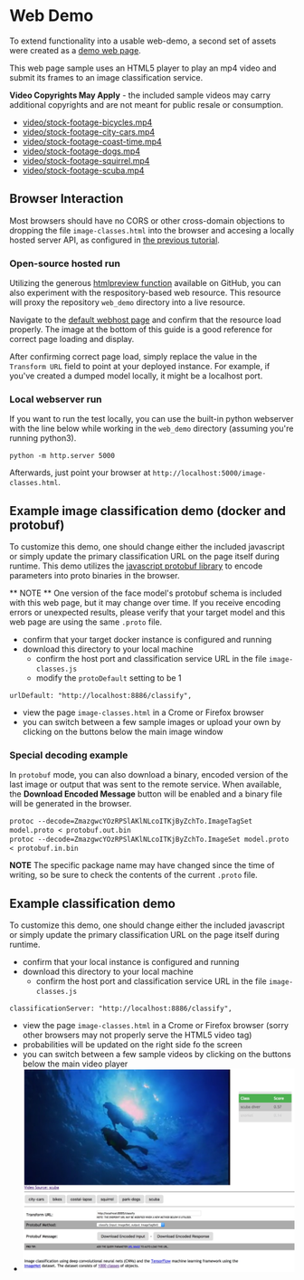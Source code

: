 <!---
.. ===============LICENSE_START=======================================================
.. Acumos CC-BY-4.0
.. ===================================================================================
.. Copyright (C) 2017-2018 AT&T Intellectual Property & Tech Mahindra. All rights reserved.
.. ===================================================================================
.. This Acumos documentation file is distributed by AT&T and Tech Mahindra
.. under the Creative Commons Attribution 4.0 International License (the "License");
.. you may not use this file except in compliance with the License.
.. You may obtain a copy of the License at
..
..      http://creativecommons.org/licenses/by/4.0
..
.. This file is distributed on an "AS IS" BASIS,
.. WITHOUT WARRANTIES OR CONDITIONS OF ANY KIND, either express or implied.
.. See the License for the specific language governing permissions and
.. limitations under the License.
.. ===============LICENSE_END=========================================================
-->

# Web Demo
To extend functionality into a usable web-demo, a second set of assets were
created as a [demo web page](../../web_demo).

This web page sample uses an HTML5 player to play an mp4 video and submit its
frames to an image classification service.

**Video Copyrights May Apply** - the included sample videos may carry
additional copyrights and are not meant for public resale or consumption.

* [video/stock-footage-bicycles.mp4](https://videos.pexels.com/videos/mountain-bikers-during-daytime-857083)
* [video/stock-footage-city-cars.mp4](https://videos.pexels.com/videos/cars-on-the-road-854745)
* [video/stock-footage-coast-time.mp4](https://videos.pexels.com/videos/sunset-by-the-sea-857056)
* [video/stock-footage-dogs.mp4](https://videos.pexels.com/videos/dogs-playing-853846)
* [video/stock-footage-squirrel.mp4](https://videos.pexels.com/videos/squirrel-eating-855213)
* [video/stock-footage-scuba.mp4](https://videos.pexels.com/videos/paddle-surfing-and-scuba-diving-video-854387)


## Browser Interaction
Most browsers should have no
CORS or other cross-domain objections to dropping the file `image-classes.html`
into the browser and accesing a locally hosted server API, as configured
in [the previous tutorial](lesson2.md).

### Open-source hosted run
Utilizing the generous [htmlpreview function](https://htmlpreview.github.io/) available on
GitHub, you can also experiment with the respository-based web resource.  This resource
will proxy the repository `web_demo` directory into a live resource.

Navigate to the [default webhost page](http://htmlpreview.github.io/?https://github.com/ezavesky/image-classification/blob/master/web_demo/image-classes.html)
and confirm that the resource load properly.  The image at the bottom of this guide
is a good reference for correct page loading and display.

After confirming correct page load, simply replace the value in the `Transform URL`
field to point at your deployed instance.  For example, if you've created a
dumped model locally, it might be a localhost port.


### Local webserver run
If you want to run the test locally, you can use the built-in python
webserver with the line below while working in the `web_demo` directory
(assuming you're running python3).
```
python -m http.server 5000
```

Afterwards, just point your browser at `http://localhost:5000/image-classes.html`.


## Example image classification demo (docker and protobuf)
To customize this demo, one should change either the included javascript
or simply update the primary classification URL on the page itself during runtime.
This demo utilizes the [javascript protobuf library](https://github.com/dcodeIO/ProtoBuf.js/)
to encode parameters into proto binaries in the browser.

** NOTE ** One version of the face model's protobuf schema is included with
this web page, but it may change over time.  If you receive encoding errors
or unexpected results, please verify that your target model and this web page
are using the same `.proto` file.

* confirm that your target docker instance is configured and running
* download this directory to your local machine
    * confirm the host port and classification service URL in the file `image-classes.js`
    * modify the `protoDefault` setting to be 1
```
urlDefault: "http://localhost:8886/classify",
```
* view the page `image-classes.html` in a Crome or Firefox browser
* you can switch between a few sample images or upload your own by clicking on the buttons below the main image window


### Special decoding example
In `protobuf` mode, you can also download a binary, encoded version of the last
image or output that was sent to the remote service.  When available, the <strong>Download Encoded Message</strong>
button will be enabled and a binary file will be generated in the browser.

```
protoc --decode=ZmazgwcYOzRPSlAKlNLcoITKjByZchTo.ImageTagSet model.proto < protobuf.out.bin
protoc --decode=ZmazgwcYOzRPSlAKlNLcoITKjByZchTo.ImageSet model.proto < protobuf.in.bin
```

**NOTE** The specific package name may have changed since the time of writing,
so be sure to check the contents of the current `.proto` file.


## Example classification demo
To customize this demo, one should change either the included javascript
or simply update the primary classification URL on the page itself during runtime.

* confirm that your local instance is configured and running
* download this directory to your local machine
  * confirm the host port and classification service URL in the file `image-classes.js`
```
classificationServer: "http://localhost:8886/classify",
```
* view the page `image-classes.html` in a Crome or Firefox browser (sorry other browsers may not properly serve the HTML5 video tag)
* probabilities will be updated on the right side fo the screen
* you can switch between a few sample videos by clicking on the buttons below the main video player
* ![example web application classifying tigers video](example_running.jpg "Example web application classifying tigers video")
